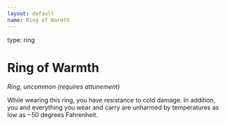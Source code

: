 ```yaml
---
layout: default
name: Ring of Warmth
---
```

type: ring

# Ring of Warmth 
_Ring, uncommon (requires attunement)_ 

While wearing this ring, you have resistance to cold damage. In addition, you and everything you wear and carry are unharmed by temperatures as low as −50 degrees Fahrenheit. 